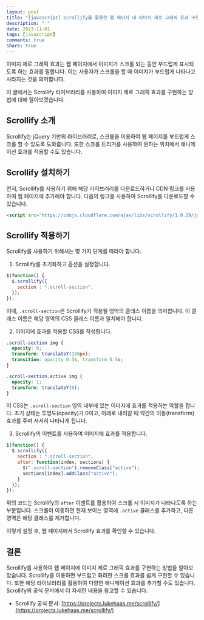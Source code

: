 ```yaml
---
layout: post
title: "[javascript] Scrollify를 활용한 웹 페이지 내 이미지 제로 그래픽 효과 구현 방법"
description: " "
date: 2023-11-01
tags: [javascript]
comments: true
share: true
---
```


이미지 제로 그래픽 효과는 웹 페이지에서 이미지가 스크롤 되는 동안 부드럽게 표시되도록 하는 효과를 말합니다. 이는 사용자가 스크롤을 할 때 이미지가 부드럽게 나타나고 사라지는 것을 의미합니다. 

이 글에서는 Scrollify 라이브러리를 사용하여 이미지 제로 그래픽 효과를 구현하는 방법에 대해 알아보겠습니다.

## Scrollify 소개

Scrollify는 jQuery 기반의 라이브러리로, 스크롤을 이용하여 웹 페이지를 부드럽게 스크롤 할 수 있도록 도와줍니다. 또한 스크롤 트리거를 사용하여 원하는 위치에서 애니메이션 효과를 적용할 수도 있습니다.

## Scrollify 설치하기

먼저, Scrollify를 사용하기 위해 해당 라이브러리를 다운로드하거나 CDN 링크를 사용하여 웹 페이지에 추가해야 합니다. 다음의 링크를 사용하여 Scrollify를 다운로드할 수 있습니다.

```html
<script src="https://cdnjs.cloudflare.com/ajax/libs/scrollify/1.0.19/jquery.scrollify.min.js"></script>
```

## Scrollify 적용하기

Scrollify를 사용하기 위해서는 몇 가지 단계를 따라야 합니다.

1. Scrollify를 초기화하고 옵션을 설정합니다.

```javascript
$(function() {
  $.scrollify({
    section : ".scroll-section",
  });
});
```

이때, `.scroll-section`은 Scrollify가 적용될 영역의 클래스 이름을 의미합니다. 이 클래스 이름은 해당 영역의 CSS 클래스 이름과 일치해야 합니다.

2. 이미지에 효과를 적용할 CSS를 작성합니다.

```css
.scroll-section img {
  opacity: 0;
  transform: translateY(100px);
  transition: opacity 0.5s, transform 0.5s;
}

.scroll-section.active img {
  opacity: 1;
  transform: translateY(0);
}
```

이 CSS는 `.scroll-section` 영역 내부에 있는 이미지에 효과를 적용하는 역할을 합니다. 초기 상태는 투명도(opacity)가 0이고, 아래로 내려갈 때 약간의 이동(transform) 효과를 주며 서서히 나타나게 됩니다.

3. Scrollify의 이벤트를 사용하여 이미지에 효과를 적용합니다.

```javascript
$(function() {
  $.scrollify({
    section : ".scroll-section",
    after: function(index, sections) {
      $(".scroll-section").removeClass("active");
      sections[index].addClass("active");
    }
  });
});
```

위의 코드는 Scrollify의 `after` 이벤트를 활용하여 스크롤 시 이미지가 나타나도록 하는 부분입니다. 스크롤이 이동하면 현재 보이는 영역에 `.active` 클래스를 추가하고, 다른 영역은 해당 클래스를 제거합니다. 

이렇게 설정 후, 웹 페이지에서 Scrollify 효과를 확인할 수 있습니다.

## 결론

Scrollify를 사용하여 웹 페이지에 이미지 제로 그래픽 효과를 구현하는 방법을 알아보았습니다. Scrollify를 이용하면 부드럽고 화려한 스크롤 효과를 쉽게 구현할 수 있습니다. 또한 해당 라이브러리를 활용하여 다양한 애니메이션 효과를 추가할 수도 있습니다. Scrollify의 공식 문서에서 더 자세한 내용을 참고할 수 있습니다.

- Scrollify 공식 문서: [https://projects.lukehaas.me/scrollify/](https://projects.lukehaas.me/scrollify/)